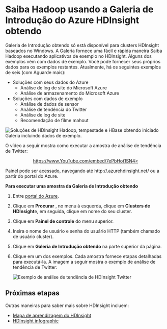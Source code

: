 <properties
   pageTitle="Saiba Hadoop em HDInsight com a Galeria de amostra | Microsoft Azure"
   description="Aprenda rapidamente Hadoop executando aplicativos de amostra da Galeria HDInsight obtendo iniciado. Usar dados de exemplo ou fornecer o seu próprio."
   services="hdinsight"
   documentationCenter=""
   tags="azure-portal"
   authors="mumian"
   manager="jhubbard"
   editor="cgronlun"/>

<tags
   ms.service="hdinsight"
   ms.workload="big-data"
   ms.tgt_pltfrm="na"
   ms.devlang="na"
   ms.topic="article"
   ms.date="10/21/2016"
   ms.author="jgao"/>

# <a name="learn-hadoop-by-using-the-azure-hdinsight-getting-started-gallery"></a>Saiba Hadoop usando a Galeria de Introdução do Azure HDInsight obtendo

Galeria de Introdução obtendo só está disponível para clusters HDInsight baseados no Windows. A Galeria fornece uma fácil e rápida maneira Saiba Hadoop executando aplicativos de exemplo no HDInsight. Alguns dos exemplos vêm com dados de exemplo. Você pode fornecer seus próprios dados para os exemplos restantes. Atualmente, há os seguintes exemplos de seis (com Aguarde mais):

- Soluções com seus dados do Azure
    - Análise de log de site do Microsoft Azure
    - Análise de armazenamento do Microsoft Azure
- Soluções com dados de exemplo
    - Análise de dados de sensor
    - Análise de tendência do Twitter
    - Análise de log de site
    - Recomendação de filme mahout

![Soluções de HDInsight Hadoop, tempestade e HBase obtendo iniciado Galeria incluindo dados de exemplo.][hdinsight.sample.gallery]

O vídeo a seguir mostra como executar a amostra de análise de tendência de Twitter:

<center><a href="https://www.youtube.com/embed/7ePbHot1SN4">https://www.YouTube.com/embed/7ePbHot1SN4></a></center>

Painel pode ser acessado, navegando até http://<YourHDInsightClusterName>.azurehdinsight.net/ ou a partir do portal do Azure.

**Para executar uma amostra da Galeria de Introdução obtendo**

1. Entre [portal do Azure][azure.portal].
2. Clique em **Procurar** , no menu à esquerda, clique em **Clusters de HDInsight**e, em seguida, clique em nome do seu cluster.
3. Clique em **Painel de controle** do menu superior.
4. Insira o nome de usuário e senha do usuário HTTP (também chamado de usuário cluster).
6. Clique em **Galeria de Introdução obtendo** na parte superior da página.
7. Clique em um dos exemplos. Cada amostra fornece etapas detalhadas para executá-la. A imagem a seguir mostra o exemplo de análise de tendência de Twitter:

    ![Exemplo de análise de tendência de HDInsight Twitter][hdinsight.twitter.sample]

## <a name="next-steps"></a>Próximas etapas
Outras maneiras para saber mais sobre HDInsight incluem:

- [Mapa de aprendizagem do HDInsight][hdinsight.learn.map]
- [HDInsight infographic][hdinsight.infographic]

<!--Image references-->
[hdinsight.sample.gallery]: ./media/hdinsight-learn-hadoop-use-sample-gallery/HDInsight-Getting-Started-Gallery.png
[hdinsight.twitter.sample]: ./media/hdinsight-learn-hadoop-use-sample-gallery/HDInsight-Twitter-Trend-Analysis-sample.png

<!--Link references-->
[hdinsight.learn.map]: https://azure.microsoft.com/documentation/learning-paths/hdinsight-self-guided-hadoop-training/
[hdinsight.infographic]: http://go.microsoft.com/fwlink/?linkid=523960
[azure.portal]:https://portal.azure.com
